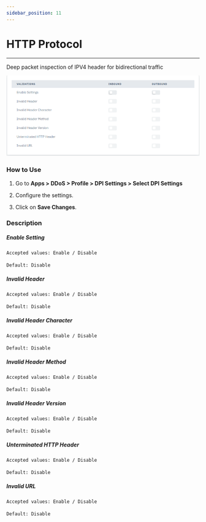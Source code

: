 ```yaml
---
sidebar_position: 11
---
```


# HTTP Protocol

---

Deep packet inspection of IPV4 header for bidirectional traffic

![dpi_settings](/img/ddos/v7/docs/httpProtocol.png)

### How to Use

1. Go to **Apps > DDoS > Profile > DPI Settings > Select DPI Settings**

2. Configure the settings.

3. Click on **Save Changes**.

### Description

##### **Enable Setting**

    Accepted values: Enable / Disable

    Default: Disable

##### **Invalid Header**

    Accepted values: Enable / Disable

    Default: Disable

##### **Invalid Header Character**

    Accepted values: Enable / Disable

    Default: Disable

##### **Invalid Header Method**

    Accepted values: Enable / Disable

    Default: Disable

##### **Invalid Header Version**

    Accepted values: Enable / Disable

    Default: Disable

##### **Unterminated HTTP Header**

    Accepted values: Enable / Disable

    Default: Disable

##### **Invalid URL**

    Accepted values: Enable / Disable

    Default: Disable
